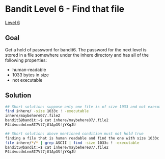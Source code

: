 Bandit Level 6 - Find that file
===============================

[Level 6](https://overthewire.org/wargames/bandit/bandit6.html)

Goal
----

Get a hold of password for bandit6. 
The password for the next level is stored in a file somewhere under 
the inhere directory and has all of the following properties:

- human-readable
- 1033 bytes in size
- not executable


Solution
--------

```sh
## Short solution: suppose only one file is of size 1033 and not executable
find inhere/ -size 1033c ! -executable
inhere/maybehere07/.file2
bandit5@bandit:~$ cat inhere/maybehere07/.file2
P4L4vucdmLnm8I7Vl7jG1ApGSfjYKqJU

## Short solution: above mentioned condition must not hold true
finding a file that is human readable and find the one with size 1033c and not executable
file inhere/*/* | grep ASCII | find -size 1033c ! -executable 
bandit5@bandit:~$ cat inhere/maybehere07/.file2
P4L4vucdmLnm8I7Vl7jG1ApGSfjYKqJU
```
